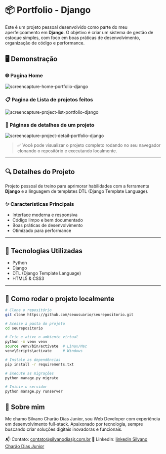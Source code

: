 # 📦 Portfolio - Django

Este é um projeto pessoal desenvolvido como parte do meu aperfeiçoamento em **Django**. O objetivo é criar um sistema de gestão de estoque simples, com foco em boas práticas de desenvolvimento, organização de código e performance.

## 🖥️ Demonstração

### 🌐 Pagina Home
![screencapture-home-portfolio-django](https://github.com/user-attachments/assets/82e6c59a-31d7-4a68-9ff4-f92b2c00f0f5)
### 📋 Pagina de Lista de projetos feitos
![screencapture-project-list-portfolio-django](https://github.com/user-attachments/assets/f35ef9e1-6b52-44d4-82d9-fe1f362a161f)
### 🙂 Páginas de detalhes de um projeto
![screencapture-project-detail-portfolio-django](https://github.com/user-attachments/assets/5a10a49b-674f-4de8-8ee2-d40818d89b8b)

> ✅ Você pode visualizar o projeto completo rodando no seu navegador clonando o repositório e executando localmente.

---

## 🔍 Detalhes do Projeto

Projeto pessoal de treino para aprimorar habilidades com a ferramenta **Django** e a linguagem de templates DTL (Django Template Language).

### ✨ Características Principais

- Interface moderna e responsiva
- Código limpo e bem documentado
- Boas práticas de desenvolvimento
- Otimizado para performance

---

## 🚀 Tecnologias Utilizadas

- Python
- Django
- DTL (Django Template Language)
- HTML5 & CSS3

---

## 📁 Como rodar o projeto localmente

```bash
# Clone o repositório
git clone https://github.com/seuusuario/seurepositorio.git

# Acesse a pasta do projeto
cd seurepositorio

# Crie e ative o ambiente virtual
python -m venv venv
source venv/bin/activate  # Linux/Mac
venv\Scripts\activate     # Windows

# Instale as dependências
pip install -r requirements.txt

# Execute as migrações
python manage.py migrate

# Inicie o servidor
python manage.py runserver
```
## 📌 Sobre mim
Me chamo Silvano Charão Dias Junior, sou Web Developer com experiência em desenvolvimento full-stack. 
Apaixonado por tecnologia, sempre buscando criar soluções digitais inovadoras e funcionais.

📬 Contato: [contato@silvanodiasjr.com.br](mailto:contato@silvanodiasjr.com.br)
🔗 LinkedIn: [linkedin Silvano Charão Dias Junior](https://www.linkedin.com/in/silvano-char%C3%A3o-dias-junior-99766216a/)

